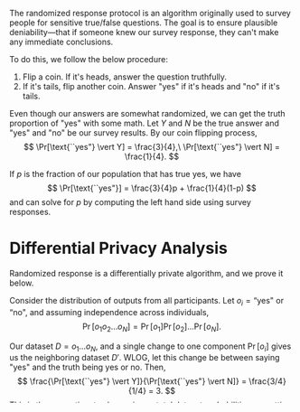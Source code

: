 The randomized response protocol is an algorithm originally used to survey people for sensitive true/false questions. The goal is to ensure plausible deniability—that if someone knew our survey response, they can't make any immediate conclusions.

To do this, we follow the below procedure:
1. Flip a coin. If it's heads, answer the question truthfully.
2. If it's tails, flip another coin. Answer "yes" if it's heads and "no" if it's tails.

Even though our answers are somewhat randomized, we can get the truth proportion of "yes" with some math. Let $Y$ and $N$ be the true answer and "yes" and "no" be our survey results. By our coin flipping process, 
$$
\Pr[\text{``yes"} \vert Y] = \frac{3}{4},\ \Pr[\text{``yes"} \vert N] = \frac{1}{4}.
$$


If $p$ is the fraction of our population that has true yes, we have 
$$
\Pr[\text{``yes"}] = \frac{3}{4}p + \frac{1}{4}(1-p)
$$
 and can solve for $p$ by computing the left hand side using survey responses.

# Differential Privacy Analysis
Randomized response is a differentially private algorithm, and we prove it below.

Consider the distribution of outputs from all participants. Let $o_i = \text{``yes" or ``no"}$, and assuming independence across individuals, 
$$
\Pr[o_1 o_2 \ldots o_N] = \Pr[o_1]\Pr[o_2] \ldots \Pr[o_N].
$$


Our dataset $D = o_1 \ldots o_N$, and a single change to one component $\Pr[o_i]$ gives us the neighboring dataset $D'$. WLOG, let this change be between saying "yes" and the truth being yes or no. Then, 
$$
\frac{\Pr[\text{``yes"} \vert Y]}{\Pr[\text{``yes"} \vert N]} = \frac{3/4}{1/4} = 3.
$$
 This is the proportionate change in our total dataset probabilities, so setting $3 = e^\epsilon$, we have $\epsilon = \ln 3$ and thus randomized response is $\ln 3$-differentially private.

## Generated Analysis
Assume our first coin is biased; with probability $q$, we tell the truth, and with probability $1 - q$, so flip the second coin. Then, we have 
$$
\Pr[\text{``yes"} \vert Y] = q + \frac{1-q}{2} = \frac{1+q}{2},\ \Pr[\text{``yes"} \vert N] = \frac{1-q}{2}.
$$
 Applying the same analysis as above, we get the $q$-randomized response has 
$$
\epsilon = \ln \frac{1+q}{1-q}.
$$
